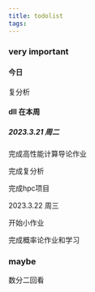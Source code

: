```yaml
---
title: todolist
tags:
---
```


### very important

#### 今日  

复分析

#### dll 在本周

##### 2023.3.21  周二

完成高性能计算导论作业

完成复分析

完成hpc项目

2023.3.22 周三

开始小作业

完成概率论作业和学习



### maybe

数分二回看

